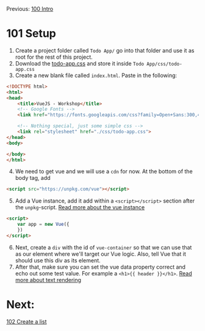 Previous: [100 Intro](./README.md)

# 101 Setup

1. Create a project folder called `Todo App/` go into that folder and use it as root for the rest of this project.
1. Download the [todo-app.css](../../resources/todo-app/todo-app.css) and store it inside `Todo App/css/todo-app.css`
1. Create a new blank file called `index.html`. Paste in the following:
```html
<!DOCTYPE html>
<html>
<head>
    <title>VueJS - Workshop</title>
    <!-- Google Fonts -->
    <link href="https://fonts.googleapis.com/css?family=Open+Sans:300,400,700" rel="stylesheet">

    <!-- Nothing special, just some simple css -->
    <link rel="stylesheet" href="./css/todo-app.css">
</head>
<body>

</body>
</html>

```
4. We need to get vue and we will use a `cdn` for now. At the bottom of the body tag, add 
```html
<script src="https://unpkg.com/vue"></script>
```
5. Add a Vue instance, add it add within a `<script></script>` section after the `unpkg`-script. [Read more about the vue instance](https://vuejs.org/v2/guide/instance.html)
```html
<script>
    var app = new Vue({
    })
</script>
```
6. Next, create a `div` with the id of `vue-container` so that we can use that as our element where we'll target our Vue logic. Also, tell Vue that it should use this div as its element.
1. After that, make sure you can set the vue data property correct and echo out some test value. For example a `<h1>{{ header }}</h1>`. [Read more about text rendering](https://vuejs.org/v2/guide/syntax.html#Text)

# Next:
[102 Create a list](./102-list.md)
